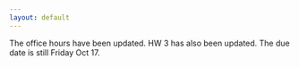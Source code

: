 ```yaml
---
layout: default
---
```


The office hours have been updated. HW 3 has also been updated. The due date is still Friday Oct 17.
